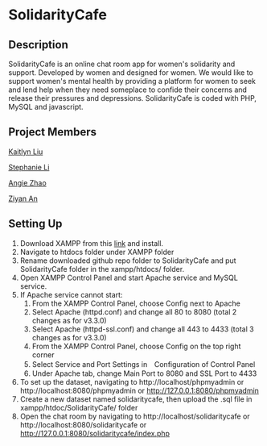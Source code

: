 # SolidarityCafe

## Description
SolidarityCafe is an online chat room app for women's solidarity and support. Developed by women and designed for women. We would like to support women's mental health by providing a platform for women to seek and lend help when they need someplace to confide their concerns and release their pressures and depressions. SolidarityCafe is coded with PHP, MySQL and javascript. 

## Project Members
[Kaitlyn Liu](https://github.com/kliu513)

[Stephanie Li](https://github.com/stephanieli000131)

[Angie Zhao](https://github.com/WAngieZhao)

[Ziyan An](https://github.com/ziyanan)

## Setting Up
1. Download XAMPP from this [link](https://www.apachefriends.org/index.html) and install. 
2. Navigate to htdocs folder under XAMPP folder
3. Rename downloaded github repo folder to SolidarityCafe and put SolidarityCafe folder in the xampp/htdocs/ folder.
4. Open XAMPP Control Panel and start Apache service and MySQL service. 
5. If Apache service cannot start:
    1. From the XAMPP Control Panel, choose Config next to Apache
    2. Select Apache (httpd.conf) and change all 80 to 8080 (total 2 changes as for v3.3.0)
    3. Select Apache (httpd-ssl.conf) and change all 443 to 4433 (total 3 changes as for v3.3.0)
    4. From the XAMPP Control Panel, choose Config on the top right corner
    5. Select Service and Port Settings in　Configuration of Control Panel
    6. Under Apache tab, change Main Port to 8080 and SSL Port to 4433
6. To set up the dataset, navigating to http://localhost/phpmyadmin or http://localhost:8080/phpmyadmin or http://127.0.0.1:8080/phpmyadmin
7. Create a new dataset named solidaritycafe, then upload the .sql file in xampp/htdoc/SolidarityCafe/ folder
8. Open the chat room by navigating to http://localhost/solidaritycafe or http://localhost:8080/solidaritycafe or http://127.0.0.1:8080/solidaritycafe/index.php
